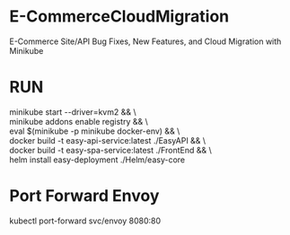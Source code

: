 # E-CommerceCloudMigration
E-Commerce Site/API Bug Fixes, New Features, and Cloud Migration with Minikube

# RUN
minikube start --driver=kvm2 && \\ \
minikube addons enable registry && \\ \
eval $(minikube -p minikube docker-env) && \\ \
docker build -t easy-api-service:latest ./EasyAPI && \\ \
docker build -t easy-spa-service:latest ./FrontEnd && \\ \
helm install easy-deployment ./Helm/easy-core

# Port Forward Envoy
kubectl port-forward svc/envoy 8080:80